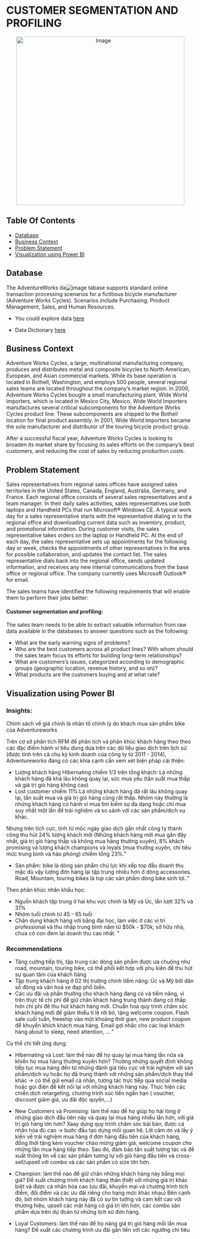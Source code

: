 # CUSTOMER SEGMENTATION AND PROFILING
<p align="center">
<img src="" alt="Image" width="450" height="450">

## Table Of Contents
  
  - [Database](#database)
  - [Business Context](#business-context)
  - [Problem Statement](#problem-statement)
  - [Visualization using Power BI](#visualization-using-power-bi)

## Database
The AdventureWorks da![image](https://github.com/Hoaithomint/Power-BI/assets/141213880/3d67e290-1683-4d80-b138-370831b84328)
tabase supports standard online transaction processing scenarios for a fictitious bicycle manufacturer (Adventure Works Cycles). Scenarios include Purchasing, Product Management, Sales, and Human Resources.

- You could explore data [here](https://console.cloud.google.com/bigquery?authuser=0&project=adventureworks2019&ws=!1m0&pli=1)

- Data Dictionary [here](https://drive.google.com/file/d/15kCAbYbG0pchpVHmkV_2CeLfAFe1D9_5/view?usp=sharing)

## Business Context

Adventure Works Cycles, a large, multinational manufacturing company,  produces and distributes metal and composite bicycles to North American, European,  and Asian commercial markets. While its base operation is located in Bothell,   Washington, and employs 500 people, several regional sales teams are located throughout the company’s market region. In 2000, Adventure Works Cycles bought a   small manufacturing plant, Wide World Importers, which is located in Mexico City,  Mexico. Wide World Importers manufactures several critical subcomponents for the  Adventure Works Cycles product line. These subcomponents are shipped to the Bothell  location for final product assembly. In 2001, Wide World Importers became the sole  manufacturer and distributor of the touring bicycle product group. 

After a successful fiscal year, Adventure Works Cycles is looking to broaden its  market share by focusing its sales efforts on the company’s best customers, and reducing the cost  of sales by reducing production costs.

## Problem Statement

Sales representatives from regional sales offices have assigned sales territories in the United States, Canada, England, Australia, Germany, and France. Each regional office consists of several sales representatives and a team manager. In their daily sales activities, sales representatives use both laptops and Handheld PCs that run Microsoft® Windows CE. A typical work day for a sales representative starts with the representative dialing in to the regional office and downloading current data such as inventory, product, and promotional information. During customer visits, the sales representative takes orders on the laptop or Handheld PC. At the end of each day, the sales representative sets up appointments for the following day or week, checks the appointments of other representatives in the area for possible collaboration, and updates the contact list. The sales representative dials back into the regional office, sends updated information, and receives any new internal communications from the base office or regional office. The company currently uses Microsoft Outlook® for email. 

The sales teams have identified the following requirements that will enable them to perform their jobs better: 

#### Customer segmentation and profiling: 
The sales team needs to be able to extract valuable information from raw data available in the databases to answer questions such as the following: 
- What are the early warning signs of problems? 
- Who are the best customers across all product lines? With whom should the sales team focus its efforts for building long-term relationships? 
- What are customers’s issues, categorized according to demographic groups (geographic location, revenue history, and so on)? 
- What products are the customers buying and at what rate?

## Visualization using Power BI

### Insights:
Chính sách về giá chính là nhân tố chính lý do khách mua sản phẩm bike của Adventureworks

Trên cơ sở phân tích RFM để phân tích và phân khúc khách hàng theo theo các đặc điểm hành vi tiêu dùng dựa trên các dữ liệu giao dịch trên lịch sử (được tính trên cả chu kỳ kinh doanh của công ty từ 2011 - 2014), Adventureworks đang có các khía cạnh cần xem xét biện pháp cải thiện:
- Lượng khách hàng Hibernating chiếm 1/3 trên tổng khách: Là những khách hàng đã khá lâu không quay lại, sức mua yếu (tần suất mua thấp và giá trị giỏ hàng không cao)
- Lost customer chiếm 11%:Là những khách hàng đã rất lâu không quay lại, tần suất mua và giá trị giỏ hàng cũng rất thấp. Nhóm này thường là những khách hàng có hành vi mua tìm kiếm sự đa dạng hoặc chỉ mua suy nhất một lần để trải nghiệm và so sánh với các sản phẩm/dịch vụ khác.

Nhưng trên tích cực, tính từ mốc ngày giao dịch gần nhất công ty thành công thu hút 24% lượng khách mới (Những khách hàng mới mua gần đây nhất, giá trị giỏ hàng thấp và không mua hàng thường xuyên), 8% khách promising và lượng khách champions và loyals (mua thường xuyên, chi tiêu mức trung bình và hào phóng) chiếm tổng 23%."

- Sản phẩm: bike là dòng sản phẩm chủ lực khi xếp top đầu doanh thu mặc dù vậy lượng đơn hàng lại tập trung nhiều hơn ở dòng accessories.
Road, Mountain,  touring bikes là top các sản phẩm dòng bike sinh lợi.."

Theo phân khúc nhân khẩu học:
- Nguồn khách tập trung ở hai khu vực chính là Mỹ và Úc, lần lượt 32% và 31%
- Nhóm tuổi chính từ 45 - 65 tuổi
- Chân dung khách hàng với bằng đại học, làm việc ở các vị trí professional và thu nhập trung bình năm từ $50k - $70k, sở hữu nhà, chưa có con đem lại doanh thu cao nhất. "

### Recommendations
- Tăng cường tiếp thị, tập trung các dòng sản phẩm được ưa chuộng như road, mountain, touring bike, có thể phối kết hợp với phụ kiện để thu hút sự quan tâm của khách hàng
- Tập trung khách hàng ở 02 thị trường chính tiềm năng: Úc và Mỹ bởi dân số đông và văn hoá xe đạp phổ biến.
- Các ưu đãi và phần thưởng cho khách hàng đang có và tiềm năng, vì trên thực tế chi phí để giữ chân khách hàng trung thành đang có thấp hơn chi phí để thu hút khách hàng mới. 
Chuẩn hoá quy trình chăm sóc khách hàng mới để giảm thiểu tỉ lệ rời bỏ, tặng welcome coupon.
Flash sale cuối tuần, freeship vào một khoảng thời gian, new product coupon để khuyến khích khách mua hàng.
Email gợi nhắc cho các loại khách hàng about to sleep, need attention, ... "

Cụ thể chi tiết ứng dụng:
- Hibernating và Lost: làm thế nào để họ quay lại mua hàng lần nữa và khiến họ mua hàng thường xuyên hơn?
Thường những quyết định không tiếp tục mua hàng đến từ những đánh giá tiêu cực về trải nghiệm với sản phẩm/dịch vụ hoặc họ đã trung thành với những sản phẩm/dịch thay thế khác -> có thể gửi email cá nhân, tương tác trực tiếp qua social media hoặc gọi điện để kết nối lại với những khách hàng này.
Thực hiện các chiến dịch retargeting, chương trình xúc tiến ngắn hạn ( voucher, discount giảm giá, ưu đãi độc quyền,…)

- New Customers và Promising: làm thế nào để họ giúp họ hài lòng ở những giao dịch đầu tiên này và quay lại mua hàng nhiều lần hơn, với giá trị giỏ hàng lớn hơn?
Xaay dựng  quy trình chăm sóc bài bản, được cá nhân hóa đủ cao -> bước đầu tạo dựng mối quan hệ.
Lời cảm ơn và lấy ý kiến về trải nghiệm mua hàng ở đơn hàng đầu tiên của khách hàng, đồng thời tặng kèm voucher chào mừng giảm giá, welcome coupon cho những lần mua hàng tiếp theo. Sau đó, đảm bảo tần suất tương tác và đề xuất thông tin về các sản phẩm tương tự với giỏ hàng đầu tiên và cross-sell/upsell với combo và các sản phẩm có size lớn hơn.

- Champion: làm thế nào để giữ chân những khách hàng này bằng mọi giá?
Đề xuất chương trình khách hàng thân thiết với những giá trị khác biệt và được cá nhân hóa cao (ưu đãi, khuyến mại và chương trình tích điểm, đổi điểm và các ưu đãi riêng cho hạng mức khác nhau)
Bên cạnh đó, bởi nhóm khách hàng này đã có sự tin tưởng và cam kết cao với thương hiệu, upsell các mặt hàng có giá trị lớn hơn, các combo sản phẩm dựa trên dự đoán từ những lịch sử đơn hàng.

- Loyal Customers: làm thế nào để họ nâng giá trị giỏ hàng mỗi lần mua hàng?
Đề xuất các chương trình ưu đãi gắn liền với các ngưỡng chi tiêu

